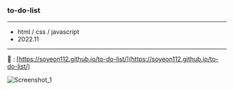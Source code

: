 ### to-do-list
---
- html / css / javascript
- 2022.11
---
🔗 : [https://soyeon112.github.io/to-do-list/](https://soyeon112.github.io/to-do-list/)


![Screenshot_1](https://user-images.githubusercontent.com/29302463/208290741-b2b14ae6-fbcd-449b-9380-e78258e0ef11.png)

